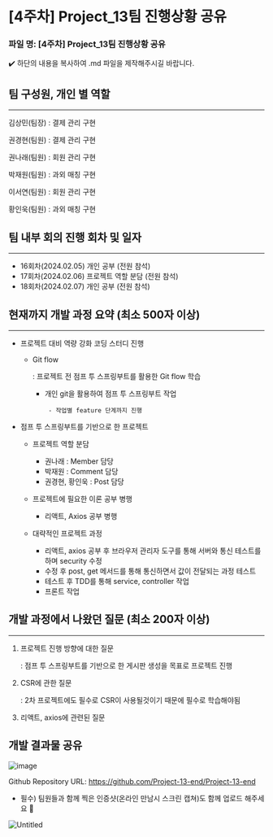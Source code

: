 # [4주차] Project_13팀 진행상황 공유

### 파일 명: [4주차] Project_13팀 진행상황 공유

<aside>
✔️ 하단의 내용을 복사하여 .md 파일을 제작해주시길 바랍니다.

</aside>

## 팀 구성원, 개인 별 역할

---

김상민(팀장)  : 결제 관리 구현

권경현(팀원) :  결제 관리 구현

권나래(팀원) :  회원 관리 구현

박재원(팀원) :  과외 매칭 구현

이서연(팀원) :  회원 관리 구현

황인욱(팀원) :  과외 매칭 구현

## 팀 내부 회의 진행 회차 및 일자

---

- 16회차(2024.02.05) 개인 공부 (전원 참석)
- 17회차(2024.02.06) 프로젝트 역할 분담 (전원 참석)
- 18회차(2024.02.07) 개인 공부 (전원 참석)

## 현재까지 개발 과정 요약 (최소 500자 이상)

---

- 프로젝트 대비 역량 강화 코딩 스터디 진행
    - Git flow
        
        : 프로젝트 전 점프 투 스프링부트를 활용한 Git flow 학습
        
        - 개인 git을 활용하여 점프 투 스프링부트 작업
        
               - 작업별 feature 단계까지 진행 
        
- 점프 투 스프링부트를 기반으로 한 프로젝트
    - 프로젝트 역할 분담
        - 권나래 :  Member 담당
        - 박재원 : Comment 담당
        - 권경현, 황인욱 : Post 담당
        
    - 프로젝트에 필요한 이론 공부 병행
        - 리액트, Axios 공부 병행
        
    - 대략적인 프로젝트 과정
        - 리액트, axios 공부 후 브라우저 관리자 도구를 통해 서버와 통신 테스트를 하며 security  수정
        - 수정 후 post, get 메서드를 통해 통신하면서 값이 전달되는 과정 테스트
        - 테스트 후 TDD를 통해 service, controller 작업
        - 프론트 작업
        
    
          
    
      
    

## 개발 과정에서 나왔던 질문 (최소 200자 이상)

---

1. 프로젝트 진행 방향에 대한 질문
    
    : 점프 투 스프링부트를 기반으로 한 게시판 생성을 목표로 프로젝트 진행
    

1. CSR에 관한 질문
    
    : 2차 프로젝트에도 필수로 CSR이 사용될것이기 때문에 필수로 학습해야됨
    

      

 3. 리액트, axios에 관련된 질문

 

## 개발 결과물 공유
![image](https://github.com/Project-13-end/Project-13-end/assets/148305917/b28813ae-cb58-402e-a5f0-2657e1fc5ead)


Github Repository URL: https://github.com/Project-13-end/Project-13-end

- 필수) 팀원들과 함께 찍은 인증샷(온라인 만남시 스크린 캡쳐)도 함께 업로드 해주세요 🙂

![Untitled](https://prod-files-secure.s3.us-west-2.amazonaws.com/c69962b0-3951-485b-b10a-5bb29576bba8/99bbc247-f058-469e-8c8f-767cd02826ec/Untitled.png)
